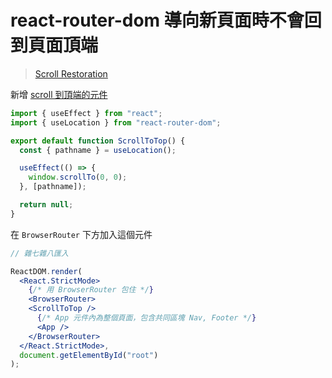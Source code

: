 # react-router-dom 導向新頁面時不會回到頁面頂端
>[Scroll Restoration](https://v5.reactrouter.com/web/guides/scroll-restoration)

新增 [scroll 到頂端的元件]((https://v5.reactrouter.com/web/guides/scroll-restoration))
```jsx
import { useEffect } from "react";
import { useLocation } from "react-router-dom";

export default function ScrollToTop() {
  const { pathname } = useLocation();

  useEffect(() => {
    window.scrollTo(0, 0);
  }, [pathname]);

  return null;
}
```
在 `BrowserRouter` 下方加入這個元件
```jsx
// 雜七雜八匯入

ReactDOM.render(
  <React.StrictMode>
    {/* 用 BrowserRouter 包住 */}
    <BrowserRouter>
    <ScrollToTop />
      {/* App 元件內為整個頁面，包含共同區塊 Nav, Footer */}
      <App />
    </BrowserRouter>
  </React.StrictMode>,
  document.getElementById("root")
);
```
